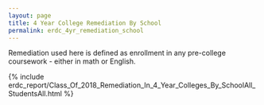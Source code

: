 ```yaml
---
layout: page
title: 4 Year College Remediation By School
permalink: erdc_4yr_remediation_school
---
```



Remediation used here is defined as enrollment in any pre-college coursework - either in math or English.

{% include erdc_report/Class_Of_2018_Remediation_In_4_Year_Colleges_By_SchoolAll_StudentsAll.html %}

